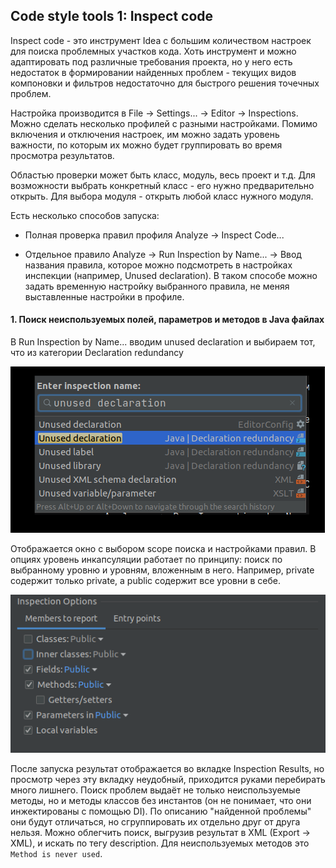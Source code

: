 ## Code style tools 1: Inspect code


Inspect code - это инструмент Idea с большим количеством настроек для поиска проблемных участков кода.
Хоть инструмент и можно адаптировать под различные требования проекта, но у него есть недостаток в формировании
найденных проблем - текущих видов компоновки и фильтров недостаточно для быстрого решения точечных проблем.

Настройка производится в File -> Settings... -> Editor -> Inspections.
Можно сделать несколько профилей с разными настройками. Помимо включения и отключения настроек, им можно задать
уровень важности, по которым их можно будет группировать во время просмотра результатов.

Областью проверки может быть класс, модуль, весь проект и т.д. Для возможности выбрать конкретный класс - его нужно предварительно открыть. Для выбора модуля - открыть любой класс нужного модуля.

Есть несколько способов запуска:

- Полная проверка правил профиля Analyze -> Inspect Code...

- Отдельное правило Analyze -> Run Inspection by Name... -> Ввод названия правила, которое можно подсмотреть
в настройках инспекции (например, Unused declaration).
В таком способе можно задать временную настройку выбранного правила, не меняя выставленные настройки в профиле.

#### 1. Поиск неиспользуемых полей, параметров и методов в Java файлах

В Run Inspection by Name... вводим unused declaration и выбираем тот, что из категории Declaration redundancy

![Arrangement](../images/tools/inspect_code/unused_declaration.png)

Отображается окно с выбором scope поиска и настройками правил.
В опциях уровень инкапсуляции работает по принципу: поиск по выбранному уровню и уровням, вложенным в него.
Например, private содержит только private, а public содержит все уровни в себе.

![Arrangement](../images/tools/inspect_code/unused_declaration2.png)

После запуска результат отображается во вкладке Inspection Results, но просмотр через эту вкладку неудобный,
приходится руками перебирать много лишнего.
Поиск проблем выдаёт не только неиспользуемые методы, но и методы классов без инстантов
(он не понимает, что они инжектированы с помощью DI).
По описанию "найденной проблемы" они будут отличаться, но сгруппировать их отдельно друг от друга нельзя.
Можно облегчить поиск, выгрузив результат в XML (Export -> XML), и искать по тегу description.
Для неиспользуемых методов это `Method is never used`.